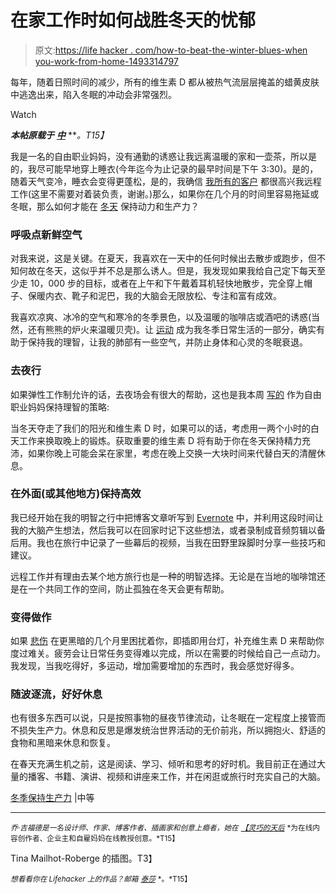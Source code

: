 # 在家工作时如何战胜冬天的忧郁

> 原文:[https://life hacker . com/how-to-beat-the-winter-blues-when you-work-from-home-1493314797](https://lifehacker.com/how-to-beat-the-winter-blues-when-you-work-from-home-1493314797)

每年，随着日照时间的减少，所有的维生素 D 都从被热气流层层掩盖的蜡黄皮肤中逃逸出来，陷入冬眠的冲动会非常强烈。

Watch

***本帖原载于*** [***中***](https://medium.com/life-hacks/f58cd745f3e5) ***。*T15】**

我是一名的自由职业妈妈，没有通勤的诱惑让我远离温暖的家和一壶茶，所以是的，我尽可能早地穿上睡衣(今年迄今为止记录的最早时间是下午 3:30)。是的，随着天气变冷，睡衣会变得更蓬松，是的，我确信 [我所有的客户](http://dexterousdiva.co.uk/coaching-consulting-services/) 都很高兴我远程工作(这里不需要对着装负责，谢谢。)那么，如果你在几个月的时间里容易拖延或冬眠，那么如何才能在 [冬天](https://lifehacker.com/how-to-deal-with-the-winter-blues-using-light-and-dark-5987531) 保持动力和生产力？

### 呼吸点新鲜空气

对我来说，这是关键。在夏天，我喜欢在一天中的任何时候出去散步或跑步，但不知何故在冬天，这似乎并不总是那么诱人。但是，我发现如果我给自己定下每天至少走 10，000 步的目标，或者在上午和下午戴着耳机轻快地散步，完全穿上帽子、保暖内衣、靴子和泥巴，我的大脑会无限放松、专注和富有成效。

我喜欢凉爽、冰冷的空气和寒冷的冬季景色，以及温暖的咖啡店或酒吧的诱惑(当然，还有熊熊的炉火来温暖贝壳)。让 [运动](https://lifehacker.com/how-to-winterize-your-body-to-stay-fit-and-healthy-in-t-5682071) 成为我冬季日常生活的一部分，确实有助于保持我的理智，让我的肺部有一些空气，并防止身体和心灵的冬眠衰退。

### 去夜行

如果弹性工作制允许的话，去夜场会有很大的帮助，这也是我本周 [写的](http://www.talentedladiesclub.com/all-help/how-to-stay-human-when-youre-a-freelance-mum/) 作为自由职业妈妈保持理智的策略:

当冬天夺走了我们的阳光和维生素 D 时，如果可以的话，考虑用一两个小时的白天工作来换取晚上的锻炼。获取重要的维生素 D 将有助于你在冬天保持精力充沛，如果你晚上可能会呆在家里，考虑在晚上交换一大块时间来代替白天的清醒休息。

### 在外面(或其他地方)保持高效

我已经开始在我的明智之行中把博客文章听写到 [Evernote](http://dexterousdiva.co.uk/2013/12/04/discussion-how-i-use-evernote/) 中，并利用这段时间让我的大脑产生想法，然后我可以在回家时记下这些想法，或者录制成音频剪辑以备后用。我也在旅行中记录了一些幕后的视频，当我在田野里跺脚时分享一些技巧和建议。

远程工作并有理由去某个地方旅行也是一种的明智选择。无论是在当地的咖啡馆还是在一个共同工作的空间，防止孤独在冬天会更有帮助。

### 变得做作

如果 [悲伤](http://en.wikipedia.org/wiki/Seasonal_affective_disorder) 在更黑暗的几个月里困扰着你，即插即用台灯，补充维生素 D 来帮助你度过难关。疲劳会让日常任务变得难以完成，所以在需要的时候给自己一点动力。我发现，当我吃得好，多运动，增加需要增加的东西时，我会感觉好得多。

### 随波逐流，好好休息

也有很多东西可以说，只是按照事物的昼夜节律流动，让冬眠在一定程度上接管而不损失生产力。休息和反思是爆发统治世界活动的无价前兆，所以拥抱火、舒适的食物和黑暗来休息和恢复。

在春天充满生机之前，这是阅读、学习、倾听和思考的好时机。我目前正在通过大量的播客、书籍、演讲、视频和讲座来工作，并在闲逛或旅行时充实自己的大脑。

[冬季保持生产力](https://medium.com/life-hacks/f58cd745f3e5) |中等

* * *

<small>*乔·吉福德是一名设计师、作家、博客作者、插画家和创意上瘾者，她在*</small> [<small>*【灵巧的天后*</small>](http://dexterousdiva.co.uk/) <small>*为在线内容创作者、企业主和自雇妈妈在线教授创意。*T15】</small>

Tina Mailhot-Roberge 的插图。T3】

<small>*想看看你在 Lifehacker 上的作品？邮箱*</small> [<small>*泰莎*</small>](https://mail.google.com/mail/?view=cm&fs=1&tf=1&to=tessa@lifehacker.com) <small>*。*T15】</small>